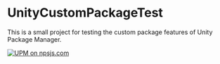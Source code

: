 UnityCustomPackageTest
======================

This is a small project for testing the custom package features of Unity Package Manager.

[![UPM on npsjs.com](https://github.com/keijiro/UnityCustomPackageTest/actions/workflows/main.yml/badge.svg)](https://github.com/keijiro/UnityCustomPackageTest/actions/workflows/main.yml)
